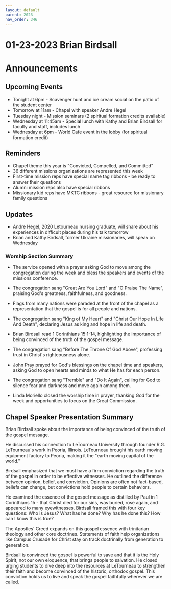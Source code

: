 ```yaml
---
layout: default
parent: 2023
nav_order: 346
---
```


# 01-23-2023 Brian Birdsall



# Announcements

## Upcoming Events

- Tonight at 6pm - Scavenger hunt and ice cream social on the patio of the student center
- Tomorrow at 11am - Chapel with speaker Andre Hegel 
- Tuesday night - Mission seminars (2 spiritual formation credits available)
- Wednesday at 11:45am - Special lunch with Kathy and Brian Birdsall for faculty and staff, includes lunch
- Wednesday at 6pm - World Cafe event in the lobby (for spiritual formation credit)

## Reminders

- Chapel theme this year is "Convicted, Compelled, and Committed"
- 36 different missions organizations are represented this week 
- First-time mission reps have special name tag ribbons - be ready to answer their questions
- Alumni mission reps also have special ribbons
- Missionary kid reps have MKTC ribbons - great resource for missionary family questions

## Updates

- Andre Hegel, 2020 Letourneau nursing graduate, will share about his experiences in difficult places during his talk tomorrow
- Brian and Kathy Birdsall, former Ukraine missionaries, will speak on Wednesday 


### Worship Section Summary

- The service opened with a prayer asking God to move among the congregation during the week and bless the speakers and events of the missions conference.

- The congregation sang "Great Are You Lord" and "O Praise The Name", praising God's greatness, faithfulness, and goodness. 

- Flags from many nations were paraded at the front of the chapel as a representation that the gospel is for all people and nations. 

- The congregation sang "King of My Heart" and "Christ Our Hope In Life And Death", declaring Jesus as king and hope in life and death.

- Brian Birdsall read 1 Corinthians 15:1-14, highlighting the importance of being convinced of the truth of the gospel message.

- The congregation sang "Before The Throne Of God Above", professing trust in Christ's righteousness alone.

- John Pray prayed for God's blessings on the chapel time and speakers, asking God to open hearts and minds to what He has for each person.

- The congregation sang "Tremble" and "Do It Again", calling for God to silence fear and darkness and move again among them. 

- Linda Moriello closed the worship time in prayer, thanking God for the week and opportunities to focus on the Great Commission.


## Chapel Speaker Presentation Summary

Brian Birdsall spoke about the importance of being convinced of the truth of the gospel message. 

He discussed his connection to LeTourneau University through founder R.G. LeTourneau's work in Peoria, Illinois. LeTourneau brought his earth moving equipment factory to Peoria, making it the "earth moving capital of the world." 

Birdsall emphasized that we must have a firm conviction regarding the truth of the gospel in order to be effective witnesses. He outlined the difference between opinion, belief, and conviction. Opinions are often not fact-based, beliefs can change, but convictions hold people to certain behaviors.

He examined the essence of the gospel message as distilled by Paul in 1 Corinthians 15 - that Christ died for our sins, was buried, rose again, and appeared to many eyewitnesses. Birdsall framed this with four key questions: Who is Jesus? What has he done? Why has he done this? How can I know this is true? 

The Apostles' Creed expands on this gospel essence with trinitarian theology and other core doctrines. Statements of faith help organizations like Campus Crusade for Christ stay on track doctrinally from generation to generation. 

Birdsall is convinced the gospel is powerful to save and that it is the Holy Spirit, not our own eloquence, that brings people to salvation. He closed urging students to dive deep into the resources at LeTourneau to strengthen their faith and become convinced of the historic, orthodox gospel. This conviction holds us to live and speak the gospel faithfully wherever we are called.